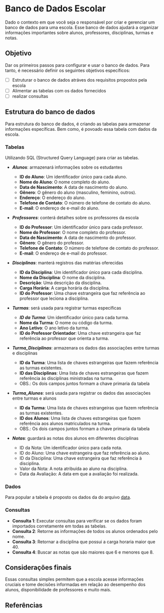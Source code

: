# Banco de Dados Escolar

Dado o contexto em que você seja o responsável por criar e gerenciar um banco de dados para uma escola. Esse banco de dados ajudará a organizar informações importantes sobre alunos, professores, disciplinas, turmas e notas.

## Objetivo
Dar os primeiros passos para configurar e usar o  banco de dados. Para tanto, é necessário definir os seguintes objetivos específicos:
- [ ] Estruturar o banco de dados atráves dos requisitos propostos pela escola
- [ ] Alimentar as tabelas com os dados fornecidos
- [ ] realizar consultas

## Estrutura do banco de dados

Para estrutura do banco de dados, é criando as tabelas para armazenar informações específicas. Bem como, é povoado essa tabela com dados da escola.


### Tabelas
 Utilizando SQL (Structured Query Language) para criar as tabelas.

- ***Alunos***: armazenará informações sobre os estudantes
    - **ID do Aluno**: Um identificador único para cada aluno.
    - **Nome do Aluno**: O nome completo do aluno.
    - **Data de Nascimento**: A data de nascimento do aluno.
    - **Gênero**: O gênero do aluno (masculino, feminino, outros).
    - **Endereço**: O endereço do aluno.
    - **Telefone de Contato**: O número de telefone de contato do aluno.
    - **E-mail**: O endereço de e-mail do aluno.

- ***Professores***: conterá detalhes sobre os professores da escola
    - **ID do Professor**: Um identificador único para cada professor.
    - **Nome do Professor**: O nome completo do professor.
    - **Data de Nascimento**: A data de nascimento do professor.
    - **Gênero**: O gênero do professor.
    - **Telefone de Contato**: O número de telefone de contato do professor.
    - **E-mail**: O endereço de e-mail do professor.


- ***Disciplinas***: manterá registros das matérias oferecidas
    - **ID da Disciplina**: Um identificador único para cada disciplina.
    - **Nome da Disciplina**: O nome da disciplina.
    - **Descrição**: Uma descrição da disciplina.
    - **Carga Horária**: A carga horária da disciplina.
    - **ID do Professor**: Uma chave estrangeira que faz referência ao professor que leciona a disciplina.

- ***Turmas***: será usada para registrar turmas específicas
    - ***ID da Turma***: Um identificador único para cada turma.
    - **Nome da Turma**: O nome ou código da turma.
    - **Ano Letivo**: O ano letivo da turma.
    - **ID do Professor Orientador**: Uma chave estrangeira que faz referência ao professor que orienta a turma.

- ***Turma_Disciplinas***: armazenara os dados das associações entre turmas e disciplinas
    - **ID da Turma**: Uma lista de chaves estrangeiras que fazem referência as turmas existentes.
    - **ID das Disciplinas**: Uma lista de chaves estrangeiras que fazem referência às disciplinas ministradas na turma.
    - OBS.: Os dois campos juntos formam a chave primaria da tabela

- ***Turma_Alunos***: será usada para registrar os dados das associações entre turmas e alunos
    - **ID da Turma**: Uma lista de chaves estrangeiras que fazem referência as turmas existentes.
    - **ID dos Alunos**: Uma lista de chaves estrangeiras que fazem referência aos alunos matriculados na turma.
    - OBS.: Os dois campos juntos formam a chave primaria da tabela

- ***Notas***: guardará as notas dos alunos em diferentes disciplinas
    - ID da Nota: Um identificador único para cada nota.
    - ID do Aluno: Uma chave estrangeira que faz referência ao aluno.
    - ID da Disciplina: Uma chave estrangeira que faz referência à disciplina.
    - Valor da Nota: A nota atribuída ao aluno na disciplina.
    - Data da Avaliação: A data em que a avaliação foi realizada.

### Dados
Para popular a tabela é proposto os dados da do arquivo [data](/src/data/).

### Consultas
- **Consulta 1**: Executar consultas para verificar se os dados foram importados corretamente em todas as tabelas.
- **Consulta 2**: Retorne as informações de todos os alunos ordenados pelo nome.
- **Consulta 3**: Retornar a disciplina que possui a carga horaria maior que 40.
- **Consulta 4**: Buscar as notas que são maiores que 6 e menores que 8.

## Considerações finais
Essas consultas simples permitem que a escola acesse informações cruciais e tome decisões informadas em relação ao desempenho dos alunos, disponibilidade de professores e muito mais.

## Referências 